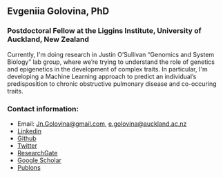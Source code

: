 ## Evgeniia Golovina, PhD
### Postdoctoral Fellow at the Liggins Institute, University of Auckland, New Zealand

Currently, I'm doing research in Justin O’Sullivan “Genomics and System Biology” lab group, where we’re trying to understand the role of genetics and epigenetics in the development of complex traits. In particular, I'm developing a Machine Learning approach to predict an individual’s predisposition to chronic obstructive pulmonary disease and co-occuring traits.

### **Contact information:**

- Email: Jn.Golovina@gmail.com, e.golovina@auckland.ac.nz
- [Linkedin](https://www.linkedin.com/in/evgeniiagolovina/)
- [Github](https://github.com/Eugeniia)
- [Twitter](https://twitter.com/FoffaJn)
- [ResearchGate](https://www.researchgate.net/profile/Evgeniia_Golovina2)
- [Google Scholar](https://scholar.google.ru/citations?user=cR7t9_8AAAAJ&hl=en&authuser=1)
- [Publons](https://publons.com/researcher/4650922/evgeniia-golovina/)
